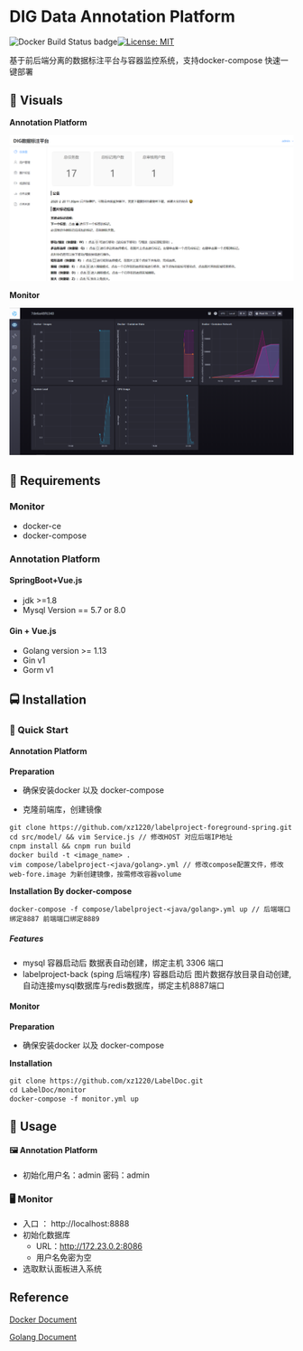 # DIG Data Annotation Platform

![Docker Build Status badge](https://img.shields.io/badge/docker%20build-passing-brightgreen)[![License: MIT](https://img.shields.io/badge/License-MIT-yellow.svg)](https://opensource.org/licenses/MIT) 

基于前后端分离的数据标注平台与容器监控系统，支持docker-compose 快速一键部署

##  :crystal_ball: **Visuals**

**Annotation Platform**

![Annotation-Platform](./meida/Annotation-Platform.png)



**Monitor**

![monitor](./meida/monitor.png)

##  🍕 **Requirements**

### Monitor

- docker-ce
- docker-compose

### Annotation Platform

#### SpringBoot+Vue.js

- jdk >=1.8
- Mysql Version == 5.7 or 8.0

#### Gin + Vue.js

- Golang version >= 1.13
- Gin v1
- Gorm v1



##  🚍 **Installation**

### 🚀 Quick Start

####  Annotation Platform

**Preparation**

- 确保安装docker 以及 docker-compose

- 克隆前端库，创建镜像

```shell
git clone https://github.com/xz1220/labelproject-foreground-spring.git
cd src/model/ && vim Service.js // 修改HOST 对应后端IP地址 
cnpm install && cnpm run build 
docker build -t <image_name> .
vim compose/labelproject-<java/golang>.yml // 修改compose配置文件，修改 web-fore.image 为新创建镜像，按需修改容器volume
```

**Installation By docker-compose**

```shell
docker-compose -f compose/labelproject-<java/golang>.yml up // 后端端口绑定8887 前端端口绑定8889 
```
##### Features

- mysql 容器启动后 数据表自动创建，绑定主机 3306 端口
- labelproject-back (sping 后端程序) 容器启动后 图片数据存放目录自动创建, 自动连接mysql数据库与redis数据库，绑定主机8887端口

#### Monitor 

**Preparation** 

- 确保安装docker 以及 docker-compose

**Installation**

```shell
git clone https://github.com/xz1220/LabelDoc.git 
cd LabelDoc/monitor
docker-compose -f monitor.yml up
```



##  🚩 **Usage**

#### 🖼 Annotation Platform

- 初始化用户名：admin 密码：admin

### 🖥 Monitor

- 入口 ： http://localhost:8888
- 初始化数据库
  - URL：http://172.23.0.2:8086
  - 用户名免密为空
- 选取默认面板进入系统



## Reference

[Docker Document](https://docs.docker.com/)

[Golang Document](https://golang.org/doc/)

